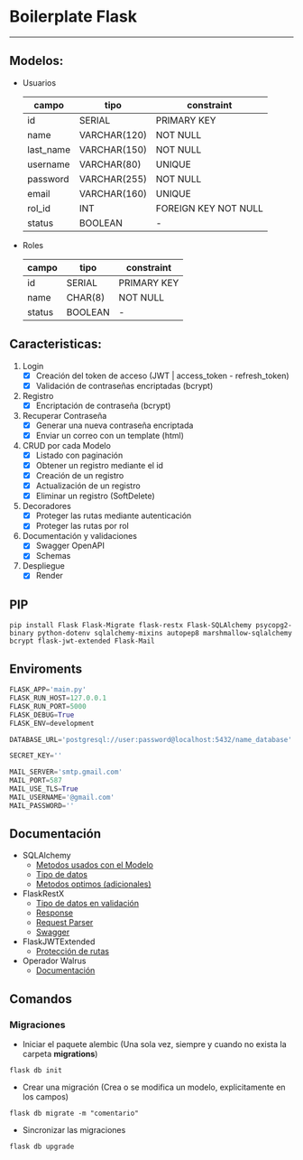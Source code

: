 # Boilerplate Flask

---

## Modelos:

- Usuarios

  | campo     | tipo         | constraint           |
  | --------- | ------------ | -------------------- |
  | id        | SERIAL       | PRIMARY KEY          |
  | name      | VARCHAR(120) | NOT NULL             |
  | last_name | VARCHAR(150) | NOT NULL             |
  | username  | VARCHAR(80)  | UNIQUE               |
  | password  | VARCHAR(255) | NOT NULL             |
  | email     | VARCHAR(160) | UNIQUE               |
  | rol_id    | INT          | FOREIGN KEY NOT NULL |
  | status    | BOOLEAN      | -                    |

- Roles

  | campo  | tipo    | constraint  |
  | ------ | ------- | ----------- |
  | id     | SERIAL  | PRIMARY KEY |
  | name   | CHAR(8) | NOT NULL    |
  | status | BOOLEAN | -           |

## Caracteristicas:

1. Login
   - [x] Creación del token de acceso (JWT | access_token - refresh_token)
   - [x] Validación de contraseñas encriptadas (bcrypt)
2. Registro
   - [x] Encriptación de contraseña (bcrypt)
3. Recuperar Contraseña
   - [x] Generar una nueva contraseña encriptada
   - [x] Enviar un correo con un template (html)
4. CRUD por cada Modelo
   - [x] Listado con paginación
   - [x] Obtener un registro mediante el id
   - [x] Creación de un registro
   - [x] Actualización de un registro
   - [x] Eliminar un registro (SoftDelete)
5. Decoradores
   - [x] Proteger las rutas mediante autenticación
   - [x] Proteger las rutas por rol
6. Documentación y validaciones
   - [x] Swagger OpenAPI
   - [x] Schemas
7. Despliegue
   - [x] Render

## PIP

```ssh
pip install Flask Flask-Migrate flask-restx Flask-SQLAlchemy psycopg2-binary python-dotenv sqlalchemy-mixins autopep8 marshmallow-sqlalchemy bcrypt flask-jwt-extended Flask-Mail
```

## Enviroments

```py
FLASK_APP='main.py'
FLASK_RUN_HOST=127.0.0.1
FLASK_RUN_PORT=5000
FLASK_DEBUG=True
FLASK_ENV=development

DATABASE_URL='postgresql://user:password@localhost:5432/name_database'

SECRET_KEY=''

MAIL_SERVER='smtp.gmail.com'
MAIL_PORT=587
MAIL_USE_TLS=True
MAIL_USERNAME='@gmail.com'
MAIL_PASSWORD=''
```

## Documentación

- SQLAlchemy
  - [Metodos usados con el Modelo](https://docs.sqlalchemy.org/en/14/orm/query.html#sqlalchemy.orm.Query.all)
  - [Tipo de datos](https://docs.sqlalchemy.org/en/14/core/types.html)
  - [Metodos optimos (adicionales)](https://github.com/absent1706/sqlalchemy-mixins/blob/master/README.md)
- FlaskRestX
  - [Tipo de datos en validación](https://flask-restx.readthedocs.io/en/latest/_modules/flask_restx/fields.html)
  - [Response](https://flask-restx.readthedocs.io/en/latest/marshalling.html)
  - [Request Parser](https://flask-restx.readthedocs.io/en/latest/parsing.html)
  - [Swagger](https://flask-restx.readthedocs.io/en/latest/swagger.html)
- FlaskJWTExtended
  - [Protección de rutas](https://flask-jwt-extended.readthedocs.io/en/stable/optional_endpoints.html)
- Operador Walrus
  - [Documentación](https://ellibrodepython.com/operador-walrus)

## Comandos

### Migraciones

- Iniciar el paquete alembic (Una sola vez, siempre y cuando no exista la carpeta **migrations**)

```ssh
flask db init
```

- Crear una migración (Crea o se modifica un modelo, explicitamente en los campos)

```ssh
flask db migrate -m "comentario"
```

- Sincronizar las migraciones

```ssh
flask db upgrade
```
